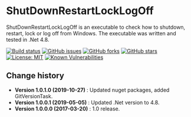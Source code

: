 ShutDownRestartLockLogOff
====================================

ShutDownRestartLockLogOff is an executable to check how to shutdown, restart, lock or log off from Windows.
The executable was written and tested in .Net 4.8.

[![Build status](https://ci.appveyor.com/api/projects/status/d4kk3i97489ni27l?svg=true)](https://ci.appveyor.com/project/SeppPenner/shutdownrestartlocklogoff)
[![GitHub issues](https://img.shields.io/github/issues/SeppPenner/ShutDownRestartLockLogOff.svg)](https://github.com/SeppPenner/ShutDownRestartLockLogOff/issues)
[![GitHub forks](https://img.shields.io/github/forks/SeppPenner/ShutDownRestartLockLogOff.svg)](https://github.com/SeppPenner/ShutDownRestartLockLogOff/network)
[![GitHub stars](https://img.shields.io/github/stars/SeppPenner/ShutDownRestartLockLogOff.svg)](https://github.com/SeppPenner/ShutDownRestartLockLogOff/stargazers)
[![License: MIT](https://img.shields.io/badge/License-MIT-blue.svg)](https://raw.githubusercontent.com/SeppPenner/ShutDownRestartLockLogOff/master/License.txt)
[![Known Vulnerabilities](https://snyk.io/test/github/SeppPenner/ShutDownRestartLockLogOff/badge.svg)](https://snyk.io/test/github/SeppPenner/ShutDownRestartLockLogOff)


Change history
--------------

* **Version 1.0.1.0 (2019-10-27)** : Updated nuget packages, added GitVersionTask.
* **Version 1.0.0.1 (2019-05-05)** : Updated .Net version to 4.8.
* **Version 1.0.0.0 (2017-03-20)** : 1.0 release.
